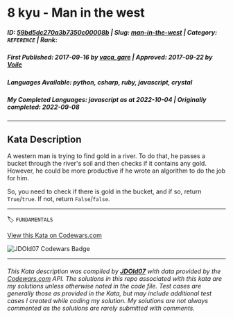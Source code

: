 # 8 kyu - Man in the west

##### **ID**: [59bd5dc270a3b7350c00008b](https://www.codewars.com/kata/59bd5dc270a3b7350c00008b) | **Slug**: [man-in-the-west](https://www.codewars.com/kata/59bd5dc270a3b7350c00008b) | **Category**: `REFERENCE` | **Rank**: <span style="color:white">8 kyu</span>

##### **First Published**: 2017-09-16 ***by*** [vaca_gare](https://www.codewars.com/users/vaca_gare) | **Approved**: 2017-09-22 ***by*** [Voile](https://www.codewars.com/users/Voile)

##### **Languages Available**: python, csharp, ruby, javascript, crystal

##### **My Completed Languages**: javascript ***as at*** 2022-10-04 | **Originally completed**: 2022-09-08

---

## Kata Description


A western man is trying to find gold in a river. To do that, he passes a bucket through the river's soil and then checks if it contains any gold. However, he could be more productive if he wrote an algorithm to do the job for him.



So, you need to check if there is gold in the bucket, and if so, return `True`/`true`. If not, return `False`/`false`.

---


🏷 `FUNDAMENTALS`


[View this Kata on Codewars.com](https://www.codewars.com/kata/59bd5dc270a3b7350c00008b)

![](https://www.codewars.com/users/jdold07/badges/large "JDOld07 Codewars Badge")

---

###### *This Kata description was compiled by [**JDOld07**](https://tpstech.dev) with data provided by the [Codewars.com](https://www.codewars.com) API.  The solutions in this repo associated with this kata are my solutions unless otherwise noted in the code file.  Test cases are generally those as provided in the Kata, but may include additional test cases I created while coding my solution.  My solutions are not always commented as the solutions are rarely submitted with comments.*
